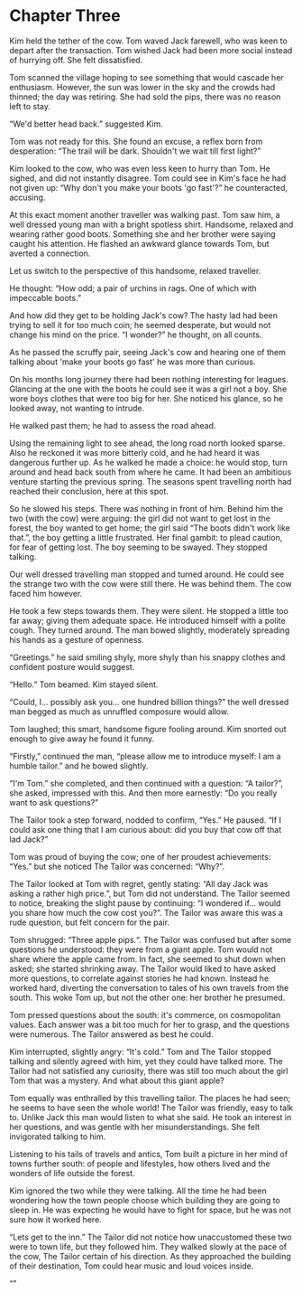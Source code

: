 
# Chapter Three

Kim held the tether of the cow. Tom waved Jack farewell, who was keen to depart after the transaction. Tom wished Jack had been more social instead of hurrying off. She felt dissatisfied.

Tom scanned the village hoping to see something that would cascade her enthusiasm. However, the sun was lower in the sky and the crowds had thinned; the day was retiring. She had sold the pips, there was no reason left to stay.

“We'd better head back.” suggested Kim.

Tom was not ready for this. She found an excuse, a reflex born from desperation: “The trail will be dark. Shouldn't we wait till first light?”

Kim looked to the cow, who was even less keen to hurry than Tom. He sighed, and did not instantly disagree. Tom could see in Kim's face he had not given up: “Why don't you make your boots 'go fast'?” he counteracted, accusing.

At this exact moment another traveller was walking past. Tom saw him, a well dressed young man with a bright spotless shirt. Handsome, relaxed and wearing rather good boots. Something she and her brother were saying caught his attention. He flashed an awkward glance towards Tom, but averted a connection.

Let us switch to the perspective of this handsome, relaxed traveller.

He thought: “How odd; a pair of urchins in rags. One of which with impeccable boots.” 

And how did they get to be holding Jack's cow? The hasty lad had been trying to sell it for too much coin; he seemed desperate, but would not change his mind on the price. “I wonder?” he thought, on all counts. 

As he passed the scruffy pair, seeing Jack's cow and hearing one of them talking about 'make your boots go fast' he was more than curious. 

On his months long journey there had been nothing interesting for leagues. Glancing at the one with the boots he could see it was a girl not a boy. She wore boys clothes that were too big for her. She noticed his glance, so he looked away, not wanting to intrude. 

He walked past them; he had to assess the road ahead.

Using the remaining light to see ahead, the long road north looked sparse. Also he reckoned it was more bitterly cold, and he had heard it was dangerous further up. As he walked he made a choice: he would stop, turn around and head back south from where he came. It had been an ambitious venture starting the previous spring. The seasons spent travelling north had reached their conclusion, here at this spot.

So he slowed his steps. There was nothing in front of him. Behind him the two (with the cow) were arguing: the girl did not want to get lost in the forest, the boy wanted to get home; the girl said “The boots didn't work like that.”, the boy getting a little frustrated. Her final gambit: to plead caution, for fear of getting lost. The boy seeming to be swayed. They stopped talking. 

Our well dressed travelling man stopped and turned around. He could see the strange two with the cow were still there. He was behind them. The cow faced him however.

He took a few steps towards them. They were silent. He stopped a little too far away; giving them adequate space. He introduced himself with a polite cough. They turned around. The man bowed slightly, moderately spreading his hands as a gesture of openness. 

“Greetings.” he said smiling shyly, more shyly than his snappy clothes and confident posture would suggest.

“Hello.” Tom beamed. Kim stayed silent.

“Could, I... possibly ask you... one hundred billion things?” the well dressed man begged as much as unruffled composure would allow.

Tom laughed; this smart, handsome figure fooling around. Kim snorted out enough to give away he found it funny.

“Firstly,” continued the man, “please allow me to introduce myself: I am a humble tailor.” and he bowed slightly.

“I'm Tom.” she completed, and then continued with a question: “A tailor?”, she asked, impressed with this. And then more earnestly: “Do you really want to ask questions?”

The Tailor took a step forward, nodded to confirm, “Yes.” He paused. “If I could ask one thing that I am curious about: did you buy that cow off that lad Jack?”

Tom was proud of buying the cow; one of her proudest achievements: “Yes.” but she noticed The Tailor was concerned: “Why?”.

The Tailor looked at Tom with regret, gently stating: “All day Jack was asking a rather high price.”, but Tom did not understand. The Tailor seemed to notice, breaking the slight pause by continuing: “I wondered if...  would you share how much the cow cost you?”. The Tailor was aware this was a rude question, but felt concern for the pair.

Tom shrugged: “Three apple pips.“. The Tailor was confused but after some questions he understood: they were from a giant apple. Tom would not share where the apple came from. In fact, she seemed to shut down when asked; she started shrinking away. The Tailor would liked to have asked more questions, to correlate against stories he had known. Instead he worked hard, diverting the conversation to tales of his own travels from the south. This woke Tom up, but not the other one: her brother he presumed.

Tom pressed questions about the south: it's commerce, on cosmopolitan values. Each answer was a bit too much for her to grasp, and the questions were numerous. The Tailor answered as best he could. 

Kim interrupted, slightly angry: “It's cold.” Tom and The Tailor stopped talking and silently agreed with him, yet they could have talked more. The Tailor had not satisfied any curiosity, there was still too much about the girl Tom that was a mystery. And what about this giant apple?

Tom equally was enthralled by this travelling tailor. The places he had seen; he seems to have seen the whole world! The Tailor was friendly, easy to talk to. Unlike Jack this man would listen to what she said. He took an interest in her questions, and was gentle with her misunderstandings. She felt invigorated talking to him. 

Listening to his tails of travels and antics, Tom built a picture in her mind of towns further south: of people and lifestyles, how others lived and the wonders of life outside the forest.

Kim ignored the two while they were talking. All the time he had been wondering how the town people choose which building they are going to sleep in. He was expecting he would have to fight for space, but he was not sure how it worked here.

“Lets get to the inn.” The Tailor did not notice how unaccustomed these two were to town life, but they followed him. They walked slowly at the pace of the cow, The Tailor certain of his direction. As they approached the building of their destination, Tom could hear music and loud voices inside. 

“”
